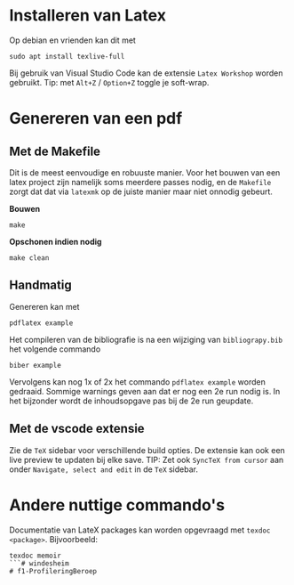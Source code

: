 
# Installeren van Latex

Op debian en vrienden kan dit met

```command
sudo apt install texlive-full
```

Bij gebruik van Visual Studio Code kan de extensie `Latex Workshop` worden gebruikt. Tip: met `Alt+Z` / `Option+Z` toggle je soft-wrap.


# Genereren van een pdf

## Met de Makefile

Dit is de meest eenvoudige en robuuste manier. Voor het bouwen van een latex project zijn namelijk soms meerdere passes nodig, en de `Makefile` zorgt dat dat via `latexmk` op de juiste manier maar niet onnodig gebeurt.

**Bouwen**

```command
make
```

**Opschonen indien nodig**

```command
make clean
```

## Handmatig

Genereren kan met

```command
pdflatex example
```

Het compileren van de bibliografie is na een wijziging van `bibliograpy.bib` het volgende commando

```command
biber example
```

Vervolgens kan nog 1x of 2x het commando `pdflatex example` worden gedraaid. Sommige warnings geven aan dat er nog een 2e run nodig is. In het bijzonder wordt de inhoudsopgave pas bij de 2e run geupdate.

## Met de vscode extensie

Zie de `TeX` sidebar voor verschillende build opties. De extensie kan ook een live preview te updaten bij elke save. TIP: Zet ook `SyncTeX from cursor` aan onder `Navigate, select and edit` in de `TeX` sidebar.

# Andere nuttige commando's

Documentatie van LateX packages kan worden opgevraagd met `texdoc <package>`. Bijvoorbeeld:

```command
texdoc memoir
```# windesheim
# f1-ProfileringBeroep
